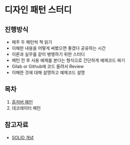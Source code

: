 # 디자인 패턴 스터디

## 진행방식

- 매주 두 패턴씩 책 읽기
- 이해한 내용을 어떻게 써봤으면 좋겠다 공유하는 시간
- 이론과 실무를 같이 병행하기 위한 스터디
- 패턴 전 후 사용 예제를 본다는 형식으로 간단하게 예제코드 짜기
- Gilab or Github에 코드 올려서 Review
- 이해한 것에 대해 설명하고 예제코드 설명

## 목차

1. [옵저버 패턴](옵저버패턴/README.md)
2. 데코레이터 패턴

## 참고자료

- [SOLID 개념](https://takhyeongmin.github.io/2019/05/12/WhatIsSOLID/)
